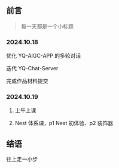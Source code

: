 ## 前言

> 每一天都是一个小标题

### 2024.10.18

优化 YQ-AIGC-APP 的多轮对话

迭代 YQ-Chat-Server

完成作品材料提交

### 2024.10.19

1. 上午上课

2. Nest 体系课，p1 Nest 初体验、p2 装饰器

## 结语

往上走一小步
